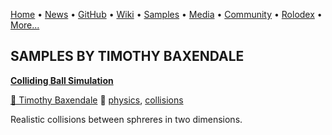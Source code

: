 [Home](https://qb64.com) • [News](../news.md) • [GitHub](../github.md) • [Wiki](../wiki.md) • [Samples](../samples.md) • [Media](../media.md) • [Community](../community.md) • [Rolodex](../rolodex.md) • [More...](../more.md)

## SAMPLES BY TIMOTHY BAXENDALE

**[Colliding Ball Simulation](colliding-ball-simulation/index.md)**

[🐝 Timothy Baxendale](timothy-baxendale.md) 🔗 [physics](physics.md), [collisions](collisions.md)

Realistic collisions between sphreres in two dimensions.
